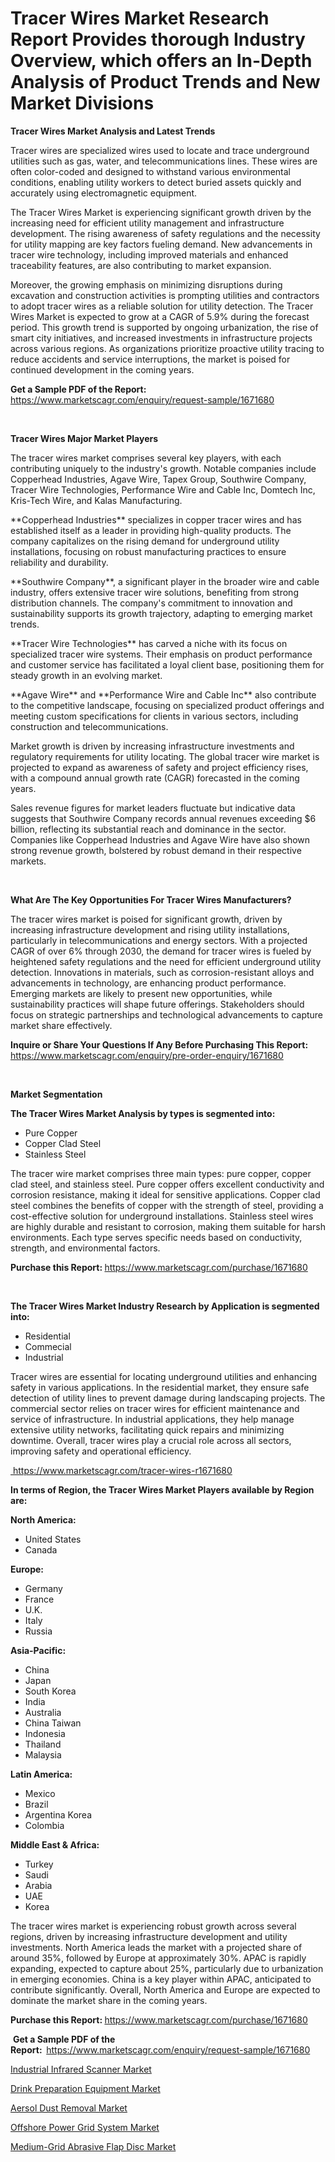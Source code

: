 <p><h1>Tracer Wires Market Research Report Provides thorough Industry Overview, which offers an In-Depth Analysis of Product Trends and New Market Divisions</h1></p><p><strong>Tracer Wires Market Analysis and Latest Trends</strong></p>
<p><p>Tracer wires are specialized wires used to locate and trace underground utilities such as gas, water, and telecommunications lines. These wires are often color-coded and designed to withstand various environmental conditions, enabling utility workers to detect buried assets quickly and accurately using electromagnetic equipment.</p><p>The Tracer Wires Market is experiencing significant growth driven by the increasing need for efficient utility management and infrastructure development. The rising awareness of safety regulations and the necessity for utility mapping are key factors fueling demand. New advancements in tracer wire technology, including improved materials and enhanced traceability features, are also contributing to market expansion. </p><p>Moreover, the growing emphasis on minimizing disruptions during excavation and construction activities is prompting utilities and contractors to adopt tracer wires as a reliable solution for utility detection. The Tracer Wires Market is expected to grow at a CAGR of 5.9% during the forecast period. This growth trend is supported by ongoing urbanization, the rise of smart city initiatives, and increased investments in infrastructure projects across various regions. As organizations prioritize proactive utility tracing to reduce accidents and service interruptions, the market is poised for continued development in the coming years.</p></p>
<p><strong>Get a Sample PDF of the Report:&nbsp;</strong> <a href="https://www.marketscagr.com/enquiry/request-sample/1671680?utm_campaign=1560&utm_medium=2&utm_source=Github&utm_content=ia&utm_term=13102024&utm_id=tracer-wires">https://www.marketscagr.com/enquiry/request-sample/1671680</a></p>
<p>&nbsp;</p>
<p><strong>Tracer Wires Major Market Players</strong></p>
<p><p>The tracer wires market comprises several key players, with each contributing uniquely to the industry's growth. Notable companies include Copperhead Industries, Agave Wire, Tapex Group, Southwire Company, Tracer Wire Technologies, Performance Wire and Cable Inc, Domtech Inc, Kris-Tech Wire, and Kalas Manufacturing.</p><p>**Copperhead Industries** specializes in copper tracer wires and has established itself as a leader in providing high-quality products. The company capitalizes on the rising demand for underground utility installations, focusing on robust manufacturing practices to ensure reliability and durability.</p><p>**Southwire Company**, a significant player in the broader wire and cable industry, offers extensive tracer wire solutions, benefiting from strong distribution channels. The company's commitment to innovation and sustainability supports its growth trajectory, adapting to emerging market trends.</p><p>**Tracer Wire Technologies** has carved a niche with its focus on specialized tracer wire systems. Their emphasis on product performance and customer service has facilitated a loyal client base, positioning them for steady growth in an evolving market.</p><p>**Agave Wire** and **Performance Wire and Cable Inc** also contribute to the competitive landscape, focusing on specialized product offerings and meeting custom specifications for clients in various sectors, including construction and telecommunications.</p><p>Market growth is driven by increasing infrastructure investments and regulatory requirements for utility locating. The global tracer wire market is projected to expand as awareness of safety and project efficiency rises, with a compound annual growth rate (CAGR) forecasted in the coming years.</p><p>Sales revenue figures for market leaders fluctuate but indicative data suggests that Southwire Company records annual revenues exceeding $6 billion, reflecting its substantial reach and dominance in the sector. Companies like Copperhead Industries and Agave Wire have also shown strong revenue growth, bolstered by robust demand in their respective markets.</p></p>
<p>&nbsp;</p>
<p><strong>What Are The Key Opportunities For Tracer Wires Manufacturers?</strong></p>
<p><p>The tracer wires market is poised for significant growth, driven by increasing infrastructure development and rising utility installations, particularly in telecommunications and energy sectors. With a projected CAGR of over 6% through 2030, the demand for tracer wires is fueled by heightened safety regulations and the need for efficient underground utility detection. Innovations in materials, such as corrosion-resistant alloys and advancements in technology, are enhancing product performance. Emerging markets are likely to present new opportunities, while sustainability practices will shape future offerings. Stakeholders should focus on strategic partnerships and technological advancements to capture market share effectively.</p></p>
<p><strong>Inquire or Share Your Questions If Any Before Purchasing This Report:</strong> <a href="https://www.marketscagr.com/enquiry/pre-order-enquiry/1671680?utm_campaign=1560&utm_medium=2&utm_source=Github&utm_content=ia&utm_term=13102024&utm_id=tracer-wires">https://www.marketscagr.com/enquiry/pre-order-enquiry/1671680</a></p>
<p>&nbsp;</p>
<p><strong>Market Segmentation</strong></p>
<p><strong>The Tracer Wires Market Analysis by types is segmented into:</strong></p>
<p><ul><li>Pure Copper</li><li>Copper Clad Steel</li><li>Stainless Steel</li></ul></p>
<p><p>The tracer wire market comprises three main types: pure copper, copper clad steel, and stainless steel. Pure copper offers excellent conductivity and corrosion resistance, making it ideal for sensitive applications. Copper clad steel combines the benefits of copper with the strength of steel, providing a cost-effective solution for underground installations. Stainless steel wires are highly durable and resistant to corrosion, making them suitable for harsh environments. Each type serves specific needs based on conductivity, strength, and environmental factors.</p></p>
<p><strong>Purchase this Report:&nbsp;</strong><a href="https://www.marketscagr.com/purchase/1671680?utm_campaign=1560&utm_medium=2&utm_source=Github&utm_content=ia&utm_term=13102024&utm_id=tracer-wires">https://www.marketscagr.com/purchase/1671680</a></p>
<p>&nbsp;</p>
<p><strong>The Tracer Wires Market Industry Research by Application is segmented into:</strong></p>
<p><ul><li>Residential</li><li>Commecial</li><li>Industrial</li></ul></p>
<p><p>Tracer wires are essential for locating underground utilities and enhancing safety in various applications. In the residential market, they ensure safe detection of utility lines to prevent damage during landscaping projects. The commercial sector relies on tracer wires for efficient maintenance and service of infrastructure. In industrial applications, they help manage extensive utility networks, facilitating quick repairs and minimizing downtime. Overall, tracer wires play a crucial role across all sectors, improving safety and operational efficiency.</p></p>
<p><a href="https://www.marketscagr.com/tracer-wires-r1671680?utm_campaign=1560&utm_medium=2&utm_source=Github&utm_content=ia&utm_term=13102024&utm_id=tracer-wires">&nbsp;https://www.marketscagr.com/tracer-wires-r1671680</a></p>
<p><strong>In terms of Region, the Tracer Wires Market Players available by Region are:</strong></p>
<p>
    <p> <strong> North America: </strong>
        <ul>
            <li>United States</li>
            <li>Canada</li>
        </ul>
        </p> 
    <p> <strong> Europe: </strong>
        <ul>
            <li>Germany</li>
            <li>France</li>
            <li>U.K.</li>
            <li>Italy</li>
            <li>Russia</li>
        </ul>
        </p> 
    <p> <strong> Asia-Pacific: </strong>
        <ul>
            <li>China</li>
            <li>Japan</li>
            <li>South Korea</li>
            <li>India</li>
            <li>Australia</li>
            <li>China Taiwan</li>
            <li>Indonesia</li>
            <li>Thailand</li>
            <li>Malaysia</li>
        </ul>
        </p> 
    <p> <strong> Latin America: </strong>
        <ul>
            <li>Mexico</li>
            <li>Brazil</li>
            <li>Argentina Korea</li>
            <li>Colombia</li>
        </ul>
        </p> 
    <p> <strong> Middle East & Africa: </strong>
        <ul>
            <li>Turkey</li>
            <li>Saudi</li>
            <li>Arabia</li>
            <li>UAE</li>
            <li>Korea</li>
        </ul>
    </p>
    </p>
<p><p>The tracer wires market is experiencing robust growth across several regions, driven by increasing infrastructure development and utility investments. North America leads the market with a projected share of around 35%, followed by Europe at approximately 30%. APAC is rapidly expanding, expected to capture about 25%, particularly due to urbanization in emerging economies. China is a key player within APAC, anticipated to contribute significantly. Overall, North America and Europe are expected to dominate the market share in the coming years.</p></p>
<p><strong>Purchase this Report: </strong><a href="https://www.marketscagr.com/purchase/1671680?utm_campaign=1560&utm_medium=2&utm_source=Github&utm_content=ia&utm_term=13102024&utm_id=tracer-wires">https://www.marketscagr.com/purchase/1671680</a></p>
<p>&nbsp;<strong>Get a Sample PDF of the Report:&nbsp;&nbsp;</strong><a href="https://www.marketscagr.com/enquiry/request-sample/1671680?utm_campaign=1560&utm_medium=2&utm_source=Github&utm_content=ia&utm_term=13102024&utm_id=tracer-wires">https://www.marketscagr.com/enquiry/request-sample/1671680</a></p>
<p><strong></strong></p>
<p><p><a href="https://www.linkedin.com/pulse/global-industrial-infrared-scanner-market-pulse-trends-fy4le?utm_campaign=1560&utm_medium=2&utm_source=Github&utm_content=ia&utm_term=13102024&utm_id=tracer-wires">Industrial Infrared Scanner Market</a></p><p><a href="https://www.linkedin.com/pulse/drink-preparation-equipment-market-pulse-81-expansion-bcqoe?utm_campaign=1560&utm_medium=2&utm_source=Github&utm_content=ia&utm_term=13102024&utm_id=tracer-wires">Drink Preparation Equipment Market</a></p><p><a href="https://www.linkedin.com/pulse/aersol-dust-removal-market-analysis-report-global-insights-noupe?utm_campaign=1560&utm_medium=2&utm_source=Github&utm_content=ia&utm_term=13102024&utm_id=tracer-wires">Aersol Dust Removal Market</a></p><p><a href="https://www.linkedin.com/pulse/offshore-power-grid-system-market-growth-segmentation-cw1me?utm_campaign=1560&utm_medium=2&utm_source=Github&utm_content=ia&utm_term=13102024&utm_id=tracer-wires">Offshore Power Grid System Market</a></p><p><a href="https://www.linkedin.com/pulse/medium-grid-abrasive-flap-disc-market-overview-global-trends-h469e?utm_campaign=1560&utm_medium=2&utm_source=Github&utm_content=ia&utm_term=13102024&utm_id=tracer-wires">Medium-Grid Abrasive Flap Disc Market</a></p></p>